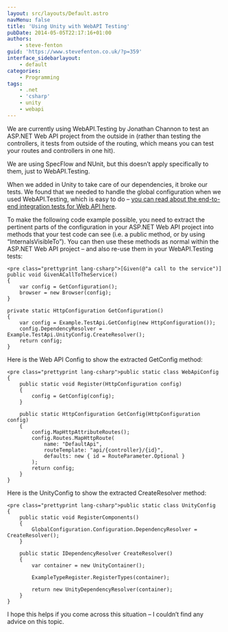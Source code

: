 ```yaml
---
layout: src/layouts/Default.astro
navMenu: false
title: 'Using Unity with WebAPI Testing'
pubDate: 2014-05-05T22:17:16+01:00
authors:
    - steve-fenton
guid: 'https://www.stevefenton.co.uk/?p=359'
interface_sidebarlayout:
    - default
categories:
    - Programming
tags:
    - .net
    - 'csharp'
    - unity
    - webapi
---
```


We are currently using WebAPI.Testing by Jonathan Channon to test an ASP.NET Web API project from the outside in (rather than testing the controllers, it tests from outside of the routing, which means you can test your routes and controllers in one hit).

We are using SpecFlow and NUnit, but this doesn’t apply specifically to them, just to WebAPI.Testing.

When we added in Unity to take care of our dependencies, it broke our tests. We found that we needed to handle the global configuration when we used WebAPI.Testing, which is easy to do – [you can read about the end-to-end integration tests for Web API here](http://martinmilsom.com/2014/04/29/end-to-end-integration-tests-for-web-api/).

To make the following code example possible, you need to extract the pertinent parts of the configuration in your ASP.NET Web API project into methods that your test code can see (i.e. a public method, or by using “InternalsVisibleTo”). You can then use these methods as normal within the ASP.NET Web API project – and also re-use them in your WebAPI.Testing tests:

```
<pre class="prettyprint lang-csharp">[Given(@"a call to the service")]
public void GivenACallToTheService()
{
    var config = GetConfiguration();
    browser = new Browser(config);
}

private static HttpConfiguration GetConfiguration()
{
    var config = Example.TestApi.GetConfig(new HttpConfiguration());
    config.DependencyResolver = Example.TestApi.UnityConfig.CreateResolver();
    return config;
}
```
Here is the Web API Config to show the extracted GetConfig method:

```
<pre class="prettyprint lang-csharp">public static class WebApiConfig
{
    public static void Register(HttpConfiguration config)
    {
        config = GetConfig(config);
    }

    public static HttpConfiguration GetConfig(HttpConfiguration config)
    {
        config.MapHttpAttributeRoutes();
        config.Routes.MapHttpRoute(
            name: "DefaultApi",
            routeTemplate: "api/{controller}/{id}",
            defaults: new { id = RouteParameter.Optional }
        );
        return config;
    }
}
```
Here is the UnityConfig to show the extracted CreateResolver method:

```
<pre class="prettyprint lang-csharp">public static class UnityConfig
{
    public static void RegisterComponents()
    {
        GlobalConfiguration.Configuration.DependencyResolver = CreateResolver();
    }

    public static IDependencyResolver CreateResolver()
    {
        var container = new UnityContainer();

        ExampleTypeRegister.RegisterTypes(container);

        return new UnityDependencyResolver(container);
    }
}
```
I hope this helps if you come across this situation – I couldn’t find any advice on this topic.